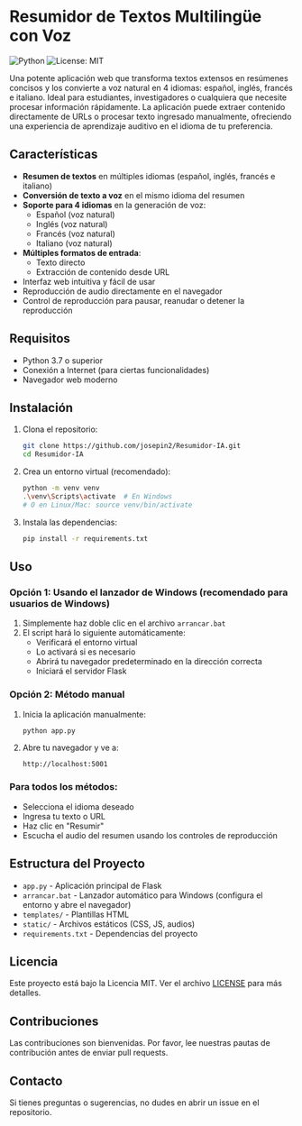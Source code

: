 # Resumidor de Textos Multilingüe con Voz

![Python](https://img.shields.io/badge/python-3.7+-blue.svg)
![License: MIT](https://img.shields.io/badge/License-MIT-yellow.svg)

Una potente aplicación web que transforma textos extensos en resúmenes concisos y los convierte a voz natural en 4 idiomas: español, inglés, francés e italiano. Ideal para estudiantes, investigadores o cualquiera que necesite procesar información rápidamente. La aplicación puede extraer contenido directamente de URLs o procesar texto ingresado manualmente, ofreciendo una experiencia de aprendizaje auditivo en el idioma de tu preferencia.

## Características

- **Resumen de textos** en múltiples idiomas (español, inglés, francés e italiano)
- **Conversión de texto a voz** en el mismo idioma del resumen
- **Soporte para 4 idiomas** en la generación de voz:
  - Español (voz natural)
  - Inglés (voz natural)
  - Francés (voz natural)
  - Italiano (voz natural)
- **Múltiples formatos de entrada**:
  - Texto directo
  - Extracción de contenido desde URL
- Interfaz web intuitiva y fácil de usar
- Reproducción de audio directamente en el navegador
- Control de reproducción para pausar, reanudar o detener la reproducción

## Requisitos

- Python 3.7 o superior
- Conexión a Internet (para ciertas funcionalidades)
- Navegador web moderno

## Instalación

1. Clona el repositorio:
   ```bash
   git clone https://github.com/josepin2/Resumidor-IA.git
   cd Resumidor-IA
   ```

2. Crea un entorno virtual (recomendado):
   ```bash
   python -m venv venv
   .\venv\Scripts\activate  # En Windows
   # O en Linux/Mac: source venv/bin/activate
   ```

3. Instala las dependencias:
   ```bash
   pip install -r requirements.txt
   ```

## Uso

### Opción 1: Usando el lanzador de Windows (recomendado para usuarios de Windows)

1. Simplemente haz doble clic en el archivo `arrancar.bat`
2. El script hará lo siguiente automáticamente:
   - Verificará el entorno virtual
   - Lo activará si es necesario
   - Abrirá tu navegador predeterminado en la dirección correcta
   - Iniciará el servidor Flask

### Opción 2: Método manual

1. Inicia la aplicación manualmente:
   ```bash
   python app.py
   ```

2. Abre tu navegador y ve a:
   ```
   http://localhost:5001
   ```

### Para todos los métodos:
- Selecciona el idioma deseado
- Ingresa tu texto o URL
- Haz clic en "Resumir"
- Escucha el audio del resumen usando los controles de reproducción

## Estructura del Proyecto

- `app.py` - Aplicación principal de Flask
- `arrancar.bat` - Lanzador automático para Windows (configura el entorno y abre el navegador)
- `templates/` - Plantillas HTML
- `static/` - Archivos estáticos (CSS, JS, audios)
- `requirements.txt` - Dependencias del proyecto

## Licencia

Este proyecto está bajo la Licencia MIT. Ver el archivo [LICENSE](LICENSE) para más detalles.

## Contribuciones

Las contribuciones son bienvenidas. Por favor, lee nuestras pautas de contribución antes de enviar pull requests.

## Contacto

Si tienes preguntas o sugerencias, no dudes en abrir un issue en el repositorio.
